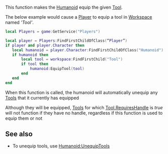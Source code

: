 This function makes the [Humanoid](https://developer.roblox.com/en-us/api-reference/class/Humanoid) equip the given [Tool](https://developer.roblox.com/en-us/api-reference/class/Tool).

The below example would cause a [Player](https://developer.roblox.com/en-us/api-reference/class/Player) to equip a tool in [Workspace](https://developer.roblox.com/en-us/api-reference/class/Workspace) named _'Tool'_.

 ```Lua
local Players = game:GetService("Players")

local player = Players:FindFirstChildOfClass(“Player”)
if player and player.Character then
	local humanoid = player.Character:FindFirstChildOfClass("Humanoid")
	if humanoid then
		local tool = workspace:FindFirstChild("Tool")
		if tool then
			humanoid:EquipTool(tool)	
		end
	end
end
``` 

When this function is called, the humanoid will automatically unequip any [Tools](https://developer.roblox.com/en-us/api-reference/class/Tool) that it currently has equipped

Although they will be equipped, [Tools](https://developer.roblox.com/en-us/api-reference/class/Tool) for which [Tool.RequiresHandle](https://developer.roblox.com/en-us/api-reference/property/Tool/RequiresHandle) is _true_ will not function if they have no handle, regardless if this function is used to equip them or not

See also
--------

*   To unequip tools, use [Humanoid:UnequipTools](https://developer.roblox.com/en-us/api-reference/function/Humanoid/UnequipTools)